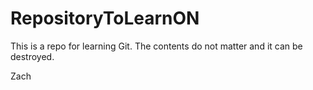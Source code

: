 # RepositoryToLearnON
This is a repo for learning Git. The contents do not matter and it can be destroyed.

Zach